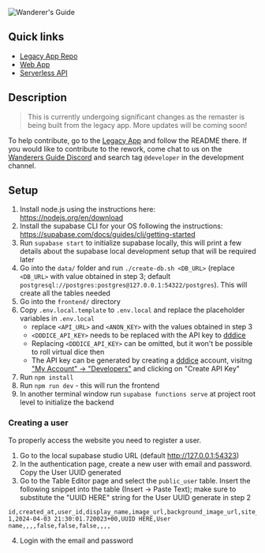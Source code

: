 ![Wanderer's Guide](https://legacy.wanderersguide.app/images/logo.png "Wanderer's Guide logo")

## Quick links

- [Legacy App Repo](https://github.com/wanderers-guide/wanderers-guide-legacy)
- [Web App](./frontend)
- [Serverless API](./supabase)

## Description

> This is currently undergoing significant changes as the remaster is being built from the legacy app. More updates will be coming soon!

To help contribute, go to the [Legacy App](https://github.com/wanderers-guide/wanderers-guide-legacy/tree/main/services/express) and follow the README there. If you would like to contribute to the rework, come chat to us on the [Wanderers Guide Discord](https://discord.gg/kxCpa6G) and search tag `@developer` in the development channel.

## Setup

1. Install node.js using the instructions here: <https://nodejs.org/en/download>
2. Install the supabase CLI for your OS following the instructions: <https://supabase.com/docs/guides/cli/getting-started>
3. Run `supabase start` to initialize supabase locally, this will print a few details about the supabase local development setup that will be required later
4. Go into the `data/` folder and run `./create-db.sh <DB_URL>` (replace `<DB_URL>` with value obtained in step 3; default `postgresql://postgres:postgres@127.0.0.1:54322/postgres`). This will create all the tables needed
5. Go into the `frontend/` directory
6. Copy `.env.local.template` to `.env.local` and replace the placeholder variables in `.env.local`
    - replace `<API_URL>` and `<ANON_KEY>` with the values obtained in step 3
    - `<DDDICE_API_KEY>` needs to be replaced with the API key to [dddice](https://dddice.com)
    - Replacing `<DDDICE_API_KEY>` can be omitted, but it won't be possible to roll virtual dice then
    - The API key can be generated by creating a [dddice](https://dddice.com) account, visitng ["My Account" -> "Developers"](https://dddice.com/account/developer) and clicking on "Create API Key"
7. Run `npm install`
8. Run `npm run dev` - this will run the frontend
9. In another terminal window run `supabase functions serve` at project root level to initialize the backend

### Creating a user

To properly access the website you need to register a user.

1. Go to the local supabase studio URL (default <http://127.0.0.1:54323>)
2. In the authentication page, create a new user with email and password. Copy the User UUID generated
3. Go to the Table Editor page and select the `public_user` table. Insert the following snippet into the table (Insert -> Paste Text); make sure to substitute the "UUID HERE" string for the User UUID generate in step 2
```csv
id,created_at,user_id,display_name,image_url,background_image_url,site_theme,is_admin,is_mod,deactivated,summary,subscribed_content_sources,patreon,organized_play_id
1,2024-04-03 21:30:01.720023+00,UUID HERE,User name,,,,false,false,false,,,,
```
4. Login with the email and password
